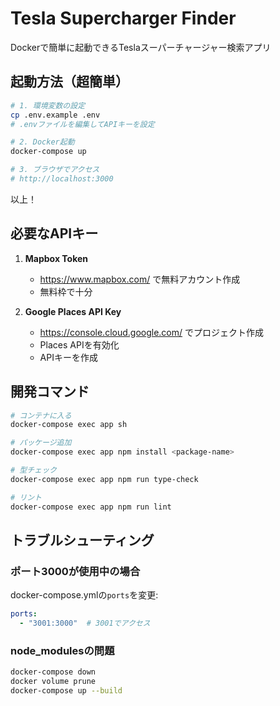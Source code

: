# Tesla Supercharger Finder

Dockerで簡単に起動できるTeslaスーパーチャージャー検索アプリ

## 起動方法（超簡単）

```bash
# 1. 環境変数の設定
cp .env.example .env
# .envファイルを編集してAPIキーを設定

# 2. Docker起動
docker-compose up

# 3. ブラウザでアクセス
# http://localhost:3000
```

以上！

## 必要なAPIキー

1. **Mapbox Token**
   - https://www.mapbox.com/ で無料アカウント作成
   - 無料枠で十分

2. **Google Places API Key**
   - https://console.cloud.google.com/ でプロジェクト作成
   - Places APIを有効化
   - APIキーを作成

## 開発コマンド

```bash
# コンテナに入る
docker-compose exec app sh

# パッケージ追加
docker-compose exec app npm install <package-name>

# 型チェック
docker-compose exec app npm run type-check

# リント
docker-compose exec app npm run lint
```

## トラブルシューティング

### ポート3000が使用中の場合
docker-compose.ymlの`ports`を変更:
```yaml
ports:
  - "3001:3000"  # 3001でアクセス
```

### node_modulesの問題
```bash
docker-compose down
docker volume prune
docker-compose up --build
```
